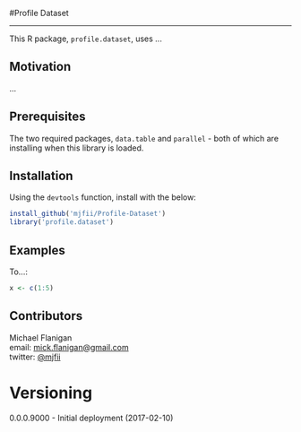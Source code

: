 #Profile Dataset

---

This R package, `profile.dataset`, uses ...

## Motivation

...

## Prerequisites

The two required packages, `data.table` and `parallel` - both of which are installing when this library is loaded.

## Installation

Using the `devtools` function, install with the below:

```r
install_github('mjfii/Profile-Dataset')
library('profile.dataset')
```

## Examples

To...:

```r
x <- c(1:5)
```

## Contributors

Michael Flanigan  
 email: [mick.flanigan@gmail.com](mick.flanigan@gmail.com)  
 twitter: [@mjfii](https://twitter.com/mjfii)  

# Versioning

0.0.0.9000 - Initial deployment (2017-02-10)